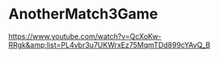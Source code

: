 # AnotherMatch3Game
https://www.youtube.com/watch?v=QcXoKw-RRgk&amp;list=PL4vbr3u7UKWrxEz75MqmTDd899cYAvQ_B
